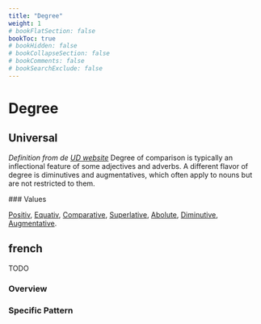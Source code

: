 ```yaml
---
title: "Degree"
weight: 1
# bookFlatSection: false
bookToc: true
# bookHidden: false
# bookCollapseSection: false
# bookComments: false
# bookSearchExclude: false
---
```


# Degree

## Universal 

*Definition from de [UD website](https://universaldependencies.org/u/feat/Degree.html)*
Degree of comparison is typically an inflectional feature of some adjectives and adverbs. A different flavor of degree is diminutives and augmentatives, which often apply to nouns but are not restricted to them.

### Values


[Positiv](https://universaldependencies.org/u/feat/Degree.html#Pos),
[Equativ](https://universaldependencies.org/u/feat/Degree.html#Equ),
[Comparative](https://universaldependencies.org/u/feat/Degree.html#Cmp),
[Superlative](https://universaldependencies.org/u/feat/Degree.html#Sup),
[Abolute](https://universaldependencies.org/u/feat/Degree.html#Abs),
[Diminutive](https://universaldependencies.org/u/feat/Degree.html#Dim),
[Augmentative](https://universaldependencies.org/u/feat/Degree.html#Aug).

## french

TODO
### Overview

### Specific Pattern


